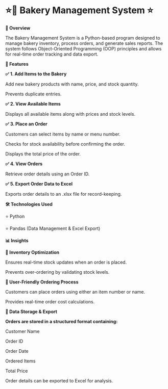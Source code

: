 
# **⭐🍰 Bakery Management System ⭐**

**📌 Overview**

The Bakery Management System is a Python-based program designed to manage bakery inventory, process orders, and generate sales reports. The system follows Object-Oriented Programming (OOP) principles and allows for real-time order tracking and data export.

**🚀 Features**

**✅ 1. Add Items to the Bakery**

Add new bakery products with name, price, and stock quantity.

Prevents duplicate entries.

**✅ 2. View Available Items**

Displays all available items along with prices and stock levels.

**✅ 3. Place an Order**

Customers can select items by name or menu number.

Checks for stock availability before confirming the order.

Displays the total price of the order.

**✅ 4. View Orders**

Retrieve order details using an Order ID.

**✅ 5. Export Order Data to Excel**

Exports order details to an .xlsx file for record-keeping.

**🛠️ Technologies Used**

⭐ Python 

⭐ Pandas (Data Management & Excel Export)

**📊 Insights**

**🔹 Inventory Optimization**

Ensures real-time stock updates when an order is placed.

Prevents over-ordering by validating stock levels.

**🔹 User-Friendly Ordering Process**

Customers can place orders using either an item number or name.

Provides real-time order cost calculations. 

**🔹 Data Storage & Export**

**Orders are stored in a structured format containing:**

Customer Name

Order ID

Order Date

Ordered Items

Total Price

Order details can be exported to Excel for analysis.
